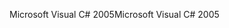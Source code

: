 <span data-ttu-id="8b95b-101">Microsoft Visual C# 2005</span><span class="sxs-lookup"><span data-stu-id="8b95b-101">Microsoft Visual C# 2005</span></span>